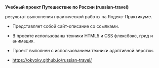 **Учебный проект Путешествие по России (russian-travel)**

результат выполнения практической работы на Яндекс-Практикуме.

* Представляет собой сайт-описание со ссылками.

* В проекте использованы техники HTML5 и CSS флексбокс, грид и анимация. 

* Проект выполнен с использованием техники адаптивной вёрстки.

* https://okvokv.github.io/russian-travel/
